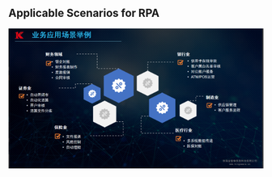 ## Applicable Scenarios for RPA

![image-20220509144530387](Applicable.assets/image-20220509144530387.png)
